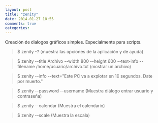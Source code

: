 ```yaml
---
layout: post
title: "zenity"
date: 2014-01-27 18:55
comments: true
categories: 
---
```

Creación de dialogos gráficos simples. Especialmente para scripts.

>$ zenity -?   (muestra las opciones de la aplicación y de ayuda)

>$ zenity --title Archivo --width 800 --height 600 --text-info --filename /home/usuario/archivo.txt (mostrar un archivo)

>$ zenity --info --text="Este PC va a explotar en 10 segundos. Date por muerto."

>$ zenity --password --username (Muestra diálogo entrar usuario y contraseña)

>$ zenity --calendar (Muestra el calendario) 

>$ zenity --scale (Muestra la escala)


